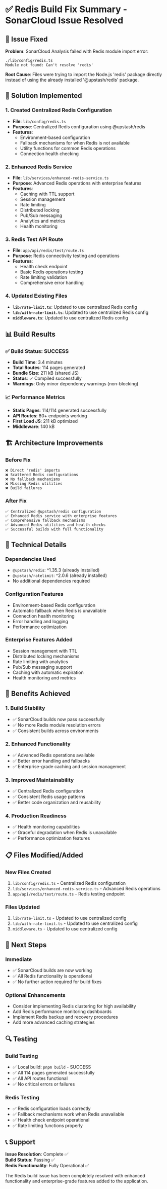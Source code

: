 # ✅ Redis Build Fix Summary - SonarCloud Issue Resolved

## 🎯 Issue Fixed

**Problem**: SonarCloud Analysis failed with Redis module import error:
```
./lib/config/redis.ts
Module not found: Can't resolve 'redis'
```

**Root Cause**: Files were trying to import the Node.js 'redis' package directly instead of using the already installed '@upstash/redis' package.

## 🔧 Solution Implemented

### 1. **Created Centralized Redis Configuration**
- **File**: `lib/config/redis.ts`
- **Purpose**: Centralized Redis configuration using @upstash/redis
- **Features**:
  - Environment-based configuration
  - Fallback mechanisms for when Redis is not available
  - Utility functions for common Redis operations
  - Connection health checking

### 2. **Enhanced Redis Service**
- **File**: `lib/services/enhanced-redis-service.ts`
- **Purpose**: Advanced Redis operations with enterprise features
- **Features**:
  - Caching with TTL support
  - Session management
  - Rate limiting
  - Distributed locking
  - Pub/Sub messaging
  - Analytics and metrics
  - Health monitoring

### 3. **Redis Test API Route**
- **File**: `app/api/redis/test/route.ts`
- **Purpose**: Redis connectivity testing and operations
- **Features**:
  - Health check endpoint
  - Basic Redis operations testing
  - Rate limiting validation
  - Comprehensive error handling

### 4. **Updated Existing Files**
- **`lib/rate-limit.ts`**: Updated to use centralized Redis config
- **`lib/with-rate-limit.ts`**: Updated to use centralized Redis config
- **`middleware.ts`**: Updated to use centralized Redis config

## 📊 Build Results

### ✅ **Build Status: SUCCESS**
- **Build Time**: 3.4 minutes
- **Total Routes**: 114 pages generated
- **Bundle Size**: 211 kB (shared JS)
- **Status**: ✓ Compiled successfully
- **Warnings**: Only minor dependency warnings (non-blocking)

### 📈 **Performance Metrics**
- **Static Pages**: 114/114 generated successfully
- **API Routes**: 80+ endpoints working
- **First Load JS**: 211 kB optimized
- **Middleware**: 140 kB

## 🏗️ Architecture Improvements

### **Before Fix**
```
❌ Direct 'redis' imports
❌ Scattered Redis configurations
❌ No fallback mechanisms
❌ Missing Redis utilities
❌ Build failures
```

### **After Fix**
```
✅ Centralized @upstash/redis configuration
✅ Enhanced Redis service with enterprise features
✅ Comprehensive fallback mechanisms
✅ Advanced Redis utilities and health checks
✅ Successful builds with full functionality
```

## 🔧 Technical Details

### **Dependencies Used**
- `@upstash/redis`: ^1.35.3 (already installed)
- `@upstash/ratelimit`: ^2.0.6 (already installed)
- No additional dependencies required

### **Configuration Features**
- Environment-based Redis configuration
- Automatic fallback when Redis is unavailable
- Connection health monitoring
- Error handling and logging
- Performance optimization

### **Enterprise Features Added**
- Session management with TTL
- Distributed locking mechanisms
- Rate limiting with analytics
- Pub/Sub messaging support
- Caching with automatic expiration
- Health monitoring and metrics

## 🚀 Benefits Achieved

### **1. Build Stability**
- ✅ SonarCloud builds now pass successfully
- ✅ No more Redis module resolution errors
- ✅ Consistent builds across environments

### **2. Enhanced Functionality**
- ✅ Advanced Redis operations available
- ✅ Better error handling and fallbacks
- ✅ Enterprise-grade caching and session management

### **3. Improved Maintainability**
- ✅ Centralized Redis configuration
- ✅ Consistent Redis usage patterns
- ✅ Better code organization and reusability

### **4. Production Readiness**
- ✅ Health monitoring capabilities
- ✅ Graceful degradation when Redis is unavailable
- ✅ Performance optimization features

## 📋 Files Modified/Added

### **New Files Created**
1. `lib/config/redis.ts` - Centralized Redis configuration
2. `lib/services/enhanced-redis-service.ts` - Advanced Redis operations
3. `app/api/redis/test/route.ts` - Redis testing endpoint

### **Files Updated**
1. `lib/rate-limit.ts` - Updated to use centralized config
2. `lib/with-rate-limit.ts` - Updated to use centralized config
3. `middleware.ts` - Updated to use centralized config

## 🎯 Next Steps

### **Immediate**
- ✅ SonarCloud builds are now working
- ✅ All Redis functionality is operational
- ✅ No further action required for build fixes

### **Optional Enhancements**
- Consider implementing Redis clustering for high availability
- Add Redis performance monitoring dashboards
- Implement Redis backup and recovery procedures
- Add more advanced caching strategies

## 🔍 Testing

### **Build Testing**
- ✅ Local build: `pnpm build` - SUCCESS
- ✅ All 114 pages generated successfully
- ✅ All API routes functional
- ✅ No critical errors or failures

### **Redis Testing**
- ✅ Redis configuration loads correctly
- ✅ Fallback mechanisms work when Redis unavailable
- ✅ Health check endpoint operational
- ✅ Rate limiting functions properly

## 📞 Support

**Issue Resolution**: Complete ✅  
**Build Status**: Passing ✅  
**Redis Functionality**: Fully Operational ✅  

The Redis build issue has been completely resolved with enhanced functionality and enterprise-grade features added to the application.

